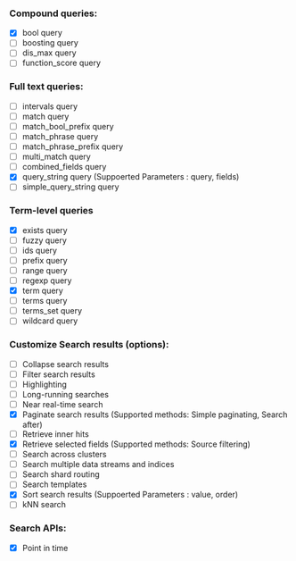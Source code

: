 ### Compound queries:

- [x] bool query
- [ ] boosting query
- [ ] dis_max query
- [ ] function_score query

### Full text queries:

- [ ] intervals query
- [ ] match query
- [ ] match_bool_prefix query
- [ ] match_phrase query
- [ ] match_phrase_prefix query
- [ ] multi_match query
- [ ] combined_fields query
- [x] query_string query (Suppoerted Parameters : query, fields)
- [ ] simple_query_string query

### Term-level queries

- [x] exists query
- [ ] fuzzy query
- [ ] ids query
- [ ] prefix query
- [ ] range query
- [ ] regexp query
- [x] term query
- [ ] terms query
- [ ] terms_set query
- [ ] wildcard query

### Customize Search results (options):

- [ ] Collapse search results
- [ ] Filter search results
- [ ] Highlighting
- [ ] Long-running searches
- [ ] Near real-time search
- [x] Paginate search results (Supported methods: Simple paginating, Search after)
- [ ] Retrieve inner hits
- [x] Retrieve selected fields (Supported methods: Source filtering)
- [ ] Search across clusters
- [ ] Search multiple data streams and indices
- [ ] Search shard routing
- [ ] Search templates
- [x] Sort search results (Suppoerted Parameters : value, order)
- [ ] kNN search

### Search APIs:

- [x] Point in time

